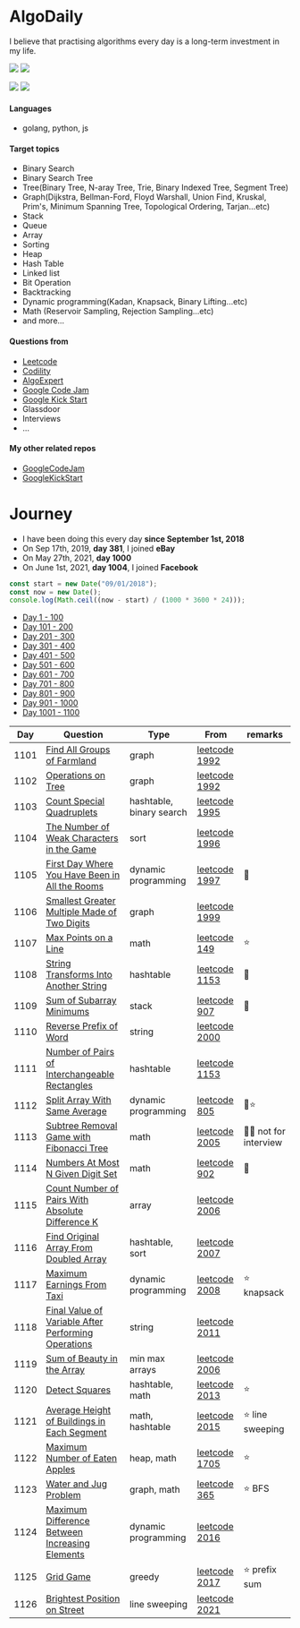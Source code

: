 # AlgoDaily

I believe that practising algorithms every day is a long-term investment in my life.

[![](https://img.shields.io/badge/dynamic/json?style=flat&labelColor=black&color=green&label=Solved&query=solvedOverTotal&url=https%3A%2F%2Fleetcode-badge.vercel.app%2Fapi%2Fusers%2Fcalvinchankf&logo=leetcode&logoColor=yellow)](https://leetcode.com/calvinchankf/)
[![](https://img.shields.io/badge/dynamic/json?style=flat&labelColor=black&color=green&label=Ranking&query=ranking&url=https%3A%2F%2Fleetcode-badge.vercel.app%2Fapi%2Fusers%2Fcalvinchankf&logo=leetcode&logoColor=yellow)](https://leetcode.com/calvinchankf/)

![](https://badges.pufler.dev/created/calvinchankf/algodaily)
![](https://badges.pufler.dev/updated/calvinchankf/algodaily)

#### Languages

-   golang, python, js

#### Target topics

-   Binary Search
-   Binary Search Tree
-   Tree(Binary Tree, N-aray Tree, Trie, Binary Indexed Tree, Segment Tree)
-   Graph(Dijkstra, Bellman-Ford, Floyd Warshall, Union Find, Kruskal, Prim's, Minimum Spanning Tree, Topological Ordering, Tarjan...etc)
-   Stack
-   Queue
-   Array
-   Sorting
-   Heap
-   Hash Table
-   Linked list
-   Bit Operation
-   Backtracking
-   Dynamic programming(Kadan, Knapsack, Binary Lifting...etc)
-   Math (Reservoir Sampling, Rejection Sampling...etc)
-   and more...

#### Questions from

-   [Leetcode](https://leetcode.com)
-   [Codility](https://app.codility.com/programmers/lessons/)
-   [AlgoExpert](https://www.algoexpert.io)
-   [Google Code Jam](https://codingcompetitions.withgoogle.com/codejam)
-   [Google Kick Start](https://codingcompetitions.withgoogle.com/kickstart/)
-   Glassdoor
-   Interviews
-   ...

#### My other related repos

-   [GoogleCodeJam](https://github.com/calvinchankf/GoogleCodeJam)
-   [GoogleKickStart](https://github.com/calvinchankf/GoogleKickStart)

# Journey

-   I have been doing this every day **since September 1st, 2018**
-   On Sep 17th, 2019, **day 381**, I joined **eBay**
-   On May 27th, 2021, **day 1000**
-   On June 1st, 2021, **day 1004**, I joined **Facebook**

```js
const start = new Date("09/01/2018");
const now = new Date();
console.log(Math.ceil((now - start) / (1000 * 3600 * 24)));
```

-   [Day 1 - 100](./markdowns/day1-100.md)
-   [Day 101 - 200](./markdowns/day101-200.md)
-   [Day 201 - 300](./markdowns/day201-300.md)
-   [Day 301 - 400](./markdowns/day301-400.md)
-   [Day 401 - 500](./markdowns/day401-500.md)
-   [Day 501 - 600](./markdowns/day501-600.md)
-   [Day 601 - 700](./markdowns/day601-700.md)
-   [Day 701 - 800](./markdowns/day701-800.md)
-   [Day 801 - 900](./markdowns/day801-900.md)
-   [Day 901 - 1000](./markdowns/day901-1000.md)
-   [Day 1001 - 1100](./markdowns/day1001-1100.md)

| Day  | Question                                                                                                                  | Type                     | From                                                                                                | remarks                |
| ---- | ------------------------------------------------------------------------------------------------------------------------- | ------------------------ | --------------------------------------------------------------------------------------------------- | ---------------------- |
| 1101 | [Find All Groups of Farmland](/leetcode/1992-find-all-groups-of-farmland)                                                 | graph                    | [leetcode 1992](https://leetcode.com/problems/find-all-groups-of-farmland/)                         |                        |
| 1102 | [Operations on Tree](/leetcode/1993-operations-on-tree)                                                                   | graph                    | [leetcode 1992](https://leetcode.com/problems/operations-on-tree/)                                  |                        |
| 1103 | [Count Special Quadruplets](/leetcode/1992-count-special-quadruplets)                                                     | hashtable, binary search | [leetcode 1995](https://leetcode.com/problems/count-special-quadruplets/)                           |                        |
| 1104 | [The Number of Weak Characters in the Game](/leetcode/1996-the-number-of-weak-characters-in-the-game)                     | sort                     | [leetcode 1996](https://leetcode.com/problems/the-number-of-weak-characters-in-the-game/)           |                        |
| 1105 | [First Day Where You Have Been in All the Rooms](/leetcode/1997-first-day-where-you-have-been-in-all-the-rooms)           | dynamic programming      | [leetcode 1997](https://leetcode.com/problems/first-day-where-you-have-been-in-all-the-rooms/)      | 📌                     |
| 1106 | [Smallest Greater Multiple Made of Two Digits](/leetcode/1999-smallest-greater-multiple-made-of-two-digits)               | graph                    | [leetcode 1999](https://leetcode.com/problems/smallest-greater-multiple-made-of-two-digits/)        |                        |
| 1107 | [Max Points on a Line](/leetcode/149-max-points-on-a-line)                                                                | math                     | [leetcode 149](https://leetcode.com/problems/max-points-on-a-line/)                                 | ⭐️                    |
| 1108 | [String Transforms Into Another String](/leetcode/1153-string-transforms-into-another-string)                             | hashtable                | [leetcode 1153](https://leetcode.com/problems/string-transforms-into-another-string/)               | 📌                     |
| 1109 | [Sum of Subarray Minimums](/leetcode/907-sum-of-subarray-minimums)                                                        | stack                    | [leetcode 907](https://leetcode.com/problems/sum-of-subarray-minimums/)                             | 📌                     |
| 1110 | [Reverse Prefix of Word](/leetcode/2000-reverse-prefix-of-word)                                                           | string                   | [leetcode 2000](https://leetcode.com/problems/reverse-prefix-of-word/)                              |                        |
| 1111 | [Number of Pairs of Interchangeable Rectangles](/leetcode/2001-number-of-pairs-of-interchangeable-rectangles)             | hashtable                | [leetcode 1153](https://leetcode.com/problems/number-of-pairs-of-interchangeable-rectangles/)       |                        |
| 1112 | [Split Array With Same Average](/leetcode/805-split-array-with-same-average)                                              | dynamic programming      | [leetcode 805](https://leetcode.com/problems/split-array-with-same-average/)                        | 📌⭐️                  |
| 1113 | [Subtree Removal Game with Fibonacci Tree](/leetcode/2005-subtree-removal-game-with-fibonacci-tree)                       | math                     | [leetcode 2005](https://leetcode.com/problems/subtree-removal-game-with-fibonacci-tree/)            | 📌🌚 not for interview |
| 1114 | [Numbers At Most N Given Digit Set](/leetcode/902-numbers-at-most-n-given-digit-set)                                      | math                     | [leetcode 902](https://leetcode.com/problems/numbers-at-most-n-given-digit-set/)                    | 📌                     |
| 1115 | [Count Number of Pairs With Absolute Difference K](/leetcode/2006-count-number-of-pairs-with-absolute-difference-k)       | array                    | [leetcode 2006](https://leetcode.com/problems/count-number-of-pairs-with-absolute-difference-k/)    |                        |
| 1116 | [Find Original Array From Doubled Array](/leetcode/2007-find-original-array-from-doubled-array)                           | hashtable, sort          | [leetcode 2007](https://leetcode.com/problems/find-original-array-from-doubled-array/)              |                        |
| 1117 | [Maximum Earnings From Taxi](/leetcode/2008-maximum-earnings-from-taxi)                                                   | dynamic programming      | [leetcode 2008](https://leetcode.com/problems/maximum-earnings-from-taxi/)                          | ⭐️ knapsack           |
| 1118 | [Final Value of Variable After Performing Operations](/leetcode/2011-final-value-of-variable-after-performing-operations) | string                   | [leetcode 2011](https://leetcode.com/problems/final-value-of-variable-after-performing-operations/) |                        |
| 1119 | [Sum of Beauty in the Array](/leetcode/2012-sum-of-beauty-in-the-array)                                                   | min max arrays           | [leetcode 2006](https://leetcode.com/problems/count-number-of-pairs-with-absolute-difference-k/)    |                        |
| 1120 | [Detect Squares](/leetcode/2013-detect-squares)                                                                           | hashtable, math          | [leetcode 2013](https://leetcode.com/problems/detect-squares/)                                      | ⭐️                    |
| 1121 | [Average Height of Buildings in Each Segment](/leetcode/2015-average-height-of-buildings-in-each-segment)                 | math, hashtable          | [leetcode 2015](https://leetcode.com/problems/average-height-of-buildings-in-each-segment/)         | ⭐️ line sweeping      |
| 1122 | [Maximum Number of Eaten Apples](/leetcode/1705-maximum-number-of-eaten-apples)                                           | heap, math               | [leetcode 1705](https://leetcode.com/problems/maximum-number-of-eaten-apples/)                      | ⭐️                    |
| 1123 | [Water and Jug Problem](/leetcode/365-water-and-jug-problem)                                                              | graph, math              | [leetcode 365](https://leetcode.com/problems/water-and-jug-problem/)                                | ⭐️ BFS                |
| 1124 | [Maximum Difference Between Increasing Elements](/leetcode/2016-maximum-difference-between-increasing-elements)           | dynamic programming      | [leetcode 2016](https://leetcode.com/problems/maximum-difference-between-increasing-elements/)      |                        |
| 1125 | [Grid Game](/leetcode/2017-grid-game)                                                                                     | greedy                   | [leetcode 2017](https://leetcode.com/problems/grid-game/)                                           | ⭐️ prefix sum         |
| 1126 | [Brightest Position on Street](/leetcode/2021-brightest-position-on-street)                                               | line sweeping            | [leetcode 2021](https://leetcode.com/problems/brightest-position-on-street/)                        |                        |
